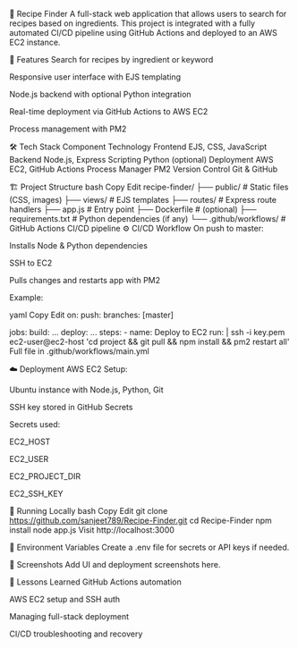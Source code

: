 🍲 Recipe Finder
A full-stack web application that allows users to search for recipes based on ingredients. This project is integrated with a fully automated CI/CD pipeline using GitHub Actions and deployed to an AWS EC2 instance.

🚀 Features
Search for recipes by ingredient or keyword

Responsive user interface with EJS templating

Node.js backend with optional Python integration

Real-time deployment via GitHub Actions to AWS EC2

Process management with PM2

🛠️ Tech Stack
Component	Technology
Frontend	EJS, CSS, JavaScript
Backend	Node.js, Express
Scripting	Python (optional)
Deployment	AWS EC2, GitHub Actions
Process Manager	PM2
Version Control	Git & GitHub

🏗️ Project Structure
bash
Copy
Edit
recipe-finder/
├── public/               # Static files (CSS, images)
├── views/                # EJS templates
├── routes/               # Express route handlers
├── app.js                # Entry point
├── Dockerfile            # (optional)
├── requirements.txt      # Python dependencies (if any)
└── .github/workflows/    # GitHub Actions CI/CD pipeline
⚙️ CI/CD Workflow
On push to master:

Installs Node & Python dependencies

SSH to EC2

Pulls changes and restarts app with PM2

Example:

yaml
Copy
Edit
on:
  push:
    branches: [master]

jobs:
  build:
    ...
  deploy:
    ...
    steps:
      - name: Deploy to EC2
        run: |
          ssh -i key.pem ec2-user@ec2-host 'cd project && git pull && npm install && pm2 restart all'
Full file in .github/workflows/main.yml

☁️ Deployment
AWS EC2 Setup:

Ubuntu instance with Node.js, Python, Git

SSH key stored in GitHub Secrets

Secrets used:

EC2_HOST

EC2_USER

EC2_PROJECT_DIR

EC2_SSH_KEY

🧪 Running Locally
bash
Copy
Edit
git clone https://github.com/sanjeet789/Recipe-Finder.git
cd Recipe-Finder
npm install
node app.js
Visit http://localhost:3000

🔐 Environment Variables
Create a .env file for secrets or API keys if needed.

📸 Screenshots
Add UI and deployment screenshots here.

🧠 Lessons Learned
GitHub Actions automation

AWS EC2 setup and SSH auth

Managing full-stack deployment

CI/CD troubleshooting and recovery
